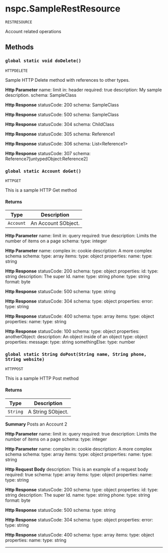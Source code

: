 # nspc.SampleRestResource

`RESTRESOURCE`

Account related operations

## Methods
### `global static void doDelete()`

`HTTPDELETE`

Sample HTTP Delete method with references to other types.


**Http Parameter** name: limit in: header required: true description: My sample description. schema: SampleClass


**Http Response** statusCode: 200 schema: SampleClass


**Http Response** statusCode: 500 schema: SampleClass


**Http Response** statusCode: 304 schema: ChildClass


**Http Response** statusCode: 305 schema: Reference1


**Http Response** statusCode: 306 schema: List&lt;Reference1&gt;


**Http Response** statusCode: 307 schema: Reference7[untypedObject:Reference2]

### `global static Account doGet()`

`HTTPGET`

This is a sample HTTP Get method

#### Returns

|Type|Description|
|---|---|
|`Account`|An Account SObject.|


**Http Parameter** name: limit in: query required: true description: Limits the number of items on a page schema:   type: integer


**Http Parameter** name: complex in: cookie description: A more complex schema schema:   type: array   items:     type: object     properties:       name:         type: string


**Http Response** statusCode: 200 schema:   type: object   properties:     id:       type: string       description: The super Id.     name:       type: string     phone:       type: string       format: byte


**Http Response** statusCode: 500 schema:   type: string


**Http Response** statusCode: 304 schema:   type: object   properties:     error:       type: string


**Http Response** statusCode: 400 schema:   type: array   items:     type: object     properties:       name:         type: string


**Http Response** statusCode: 100 schema:   type: object   properties:     anotherObject:       description: An object inside of an object       type: object       properties:         message:           type: string         somethingElse:           type: number

### `global static String doPost(String name, String phone, String website)`

`HTTPPOST`

This is a sample HTTP Post method

#### Returns

|Type|Description|
|---|---|
|`String`|A String SObject.|


**Summary** Posts an Account 2


**Http Parameter** name: limit in: query required: true description: Limits the number of items on a page schema:   type: integer


**Http Parameter** name: complex in: cookie description: A more complex schema schema:   type: array   items:     type: object     properties:       name:         type: string


**Http Request Body** description: This is an example of a request body required: true schema:   type: array   items:     type: object     properties:       name:         type: string


**Http Response** statusCode: 200 schema:   type: object   properties:     id:       type: string       description: The super Id.     name:       type: string     phone:       type: string       format: byte


**Http Response** statusCode: 500 schema:   type: string


**Http Response** statusCode: 304 schema:   type: object   properties:     error:       type: string


**Http Response** statusCode: 400 schema:   type: array   items:     type: object     properties:       name:         type: string

---
